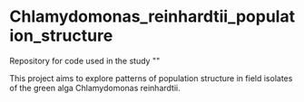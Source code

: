 # Chlamydomonas_reinhardtii_population_structure
Repository for code used in the study ""

This project aims to explore patterns of population structure in field isolates of the green alga Chlamydomonas reinhardtii. 
